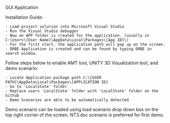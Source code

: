  GUI Application

Installation Guide:

    - Load project solution into Microsoft Visual Studio
    - Run the Visual Studio debugger
    - Now an APP folder is created for the application. (usually in C:\Users\[User Name]\AppData\Local\Packages\[App ID]\)
    - For the first start, the application path will pop up on the screen.
    - DRBE Application is created and can be found by typing DRBE in search window.
    
Follow steps below to enable AMT tool, UNITY 3D Visualization tool, and demo scenario:

    - Locate Application package path C:\[USER PATH]\AppData\Local\Packages\[APPLICATION ID]
    - Go to 'LocalState' folder
    - Replace users 'LocalState' folder with 'LocalState' folder on the Github
    - Demo Scenarios are able to be automatically detected
  
Demo scenario can be loaded using load scenario drop down box on the top right corner of the screen.
NT3.dsc scenario is preferred for first demo.




